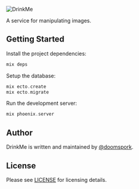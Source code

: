 ![DrinkMe](http://vignette4.wikia.nocookie.net/restaurantcity/images/3/3b/Drink-me.png)

A service for manipulating images.

## Getting Started

Install the project dependencies:

```elixir
mix deps
```

Setup the database:

```elixir
mix ecto.create
mix ecto.migrate
```

Run the development server:

```elixir
mix phoenix.server
```

## Author

DrinkMe is written and maintained by [@doomspork](http://github.com/doomspork).

## License

Please see [LICENSE](LICENSE) for licensing details.
